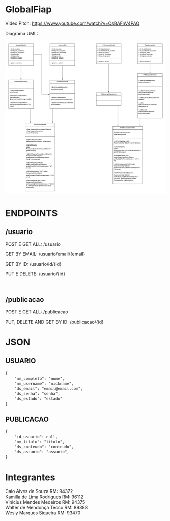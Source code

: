 # GlobalFiap

Video Pitch: https://www.youtube.com/watch?v=OsBAFnV4PAQ <br/>

Diagrama UML:

![alt text](https://github.com/ToshiroGohda/GlobalFiap/blob/main/Diagrama.jpg)

# ENDPOINTS

<h2>/usuario</h2>
  
  POST E GET ALL: /usuario

  GET BY EMAIL: /usuario/email/{email}
  
  GET BY ID: /usuario/id/{id}

  PUT E DELETE: /usuario/{id}
  
<br/>

<h2>/publicacao</h2>

  POST E GET ALL: /publicacao
  
  PUT, DELETE AND GET BY ID: /publicacao/{id}
  
  

# JSON

  <h2>USUARIO</h2>
  
    {
        "nm_completo": "nome",
        "nm_username": "nickname",
        "ds_email": "email@email.com",
        "ds_senha": "senha",
        "ds_estado": "estado"
    }
  
  <h2>PUBLICACAO</h2>
  
    {
        "id_usuario": null,
        "nm_titulo": "titulo",
        "ds_conteudo": "conteudo",
        "ds_assunto": "assunto",
    }
  
# Integrantes

Caio Alves de Souza RM: 94372 <br/>
Kamilla de Lima Rodrigues RM: 96112 <br/>
Vinicius Mendes Medeiros RM: 94375 <br/>
Walter de Mendonça Tecco RM: 89388 <br/>
Wesly Marques Siqueira RM: 93470
